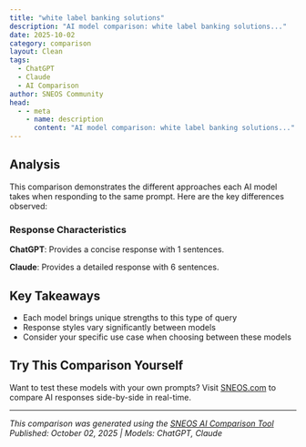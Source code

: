 ```yaml
---
title: "white label banking solutions"
description: "AI model comparison: white label banking solutions..."
date: 2025-10-02
category: comparison
layout: Clean
tags:
  - ChatGPT
  - Claude
  - AI Comparison
author: SNEOS Community
head:
  - - meta
    - name: description
      content: "AI model comparison: white label banking solutions..."
---
```


<ChatComparison
  title="white label banking solutions"
  prompt="white label banking solutions"
  :responses='{
    "ChatGPT": "Error calling OpenAI API.",
    "Claude": "White label banking solutions are technology platforms that allow companies to offer banking services under their own brand without building the infrastructure from scratch. Here\u0027s an overview:\n\n## What Are White Label Banking Solutions?\n\nPre-built banking technology platforms that companies can customize and rebrand as their own, enabling them to offer financial services without developing the underlying systems internally.\n\n## Key Features\n\n**Core Banking Services:**\n- Account management\n- Payment processing\n- Card issuance\n- Lending capabilities\n- Mobile and web banking interfaces\n\n**Compliance \u0026 Security:**\n- Regulatory compliance tools\n- KYC/AML functionality\n- Fraud detection\n- Data encryption\n- Audit trails\n\n**Integration Capabilities:**\n- APIs for third-party services\n- Open banking connectivity\n- Fintech partnerships\n- Legacy system integration\n\n## Benefits\n\n- **Faster Time-to-Market**: Launch banking services in months vs. years\n- **Cost-Effective**: Lower upfront investment than building from scratch\n- **Regulatory Support**: Built-in compliance features\n- **Scalability**: Proven infrastructure that can grow with demand\n- **Focus on Core Business**: Concentrate on customer experience vs. technical development\n\n## Common Use Cases\n\n- **Neobanks**: Digital-first banking startups\n- **Corporate Banking**: Companies offering banking to employees/customers\n- **Embedded Finance**: Non-financial companies adding banking features\n- **Regional Banks**: Smaller institutions modernizing their offerings\n\n## Leading Providers\n\n- Mambu\n- Temenos\n- Finastra\n- Backbase\n- Technisys\n- Thought Machine\n\n## Considerations\n\n- Vendor dependency\n- Customization limitations\n- Integration complexity\n- Ongoing licensing costs\n- Data ownership questions\n\nWould you like me to elaborate on any specific aspect of white label banking solutions?"
  }'
  published-date="08:19"
/>

## Analysis

This comparison demonstrates the different approaches each AI model takes when responding to the same prompt. Here are the key differences observed:

### Response Characteristics

**ChatGPT**: Provides a concise response with 1 sentences. 

**Claude**: Provides a detailed response with 6 sentences. 

## Key Takeaways

- Each model brings unique strengths to this type of query
- Response styles vary significantly between models
- Consider your specific use case when choosing between these models

## Try This Comparison Yourself

Want to test these models with your own prompts? Visit [SNEOS.com](https://sneos.com) to compare AI responses side-by-side in real-time.

---

*This comparison was generated using the [SNEOS AI Comparison Tool](https://sneos.com)*
*Published: October 02, 2025 | Models: ChatGPT, Claude*
